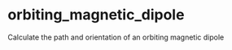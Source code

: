 orbiting_magnetic_dipole
========================

Calculate the path and orientation of an orbiting magnetic dipole
